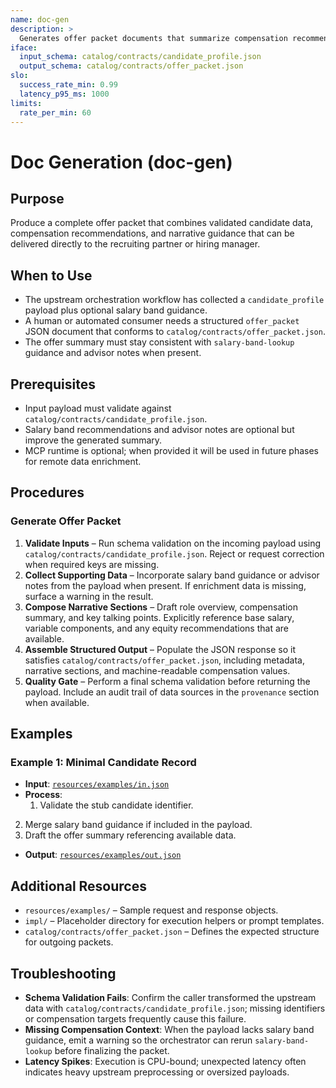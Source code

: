 ```yaml
---
name: doc-gen
description: >
  Generates offer packet documents that summarize compensation recommendations and candidate-specific details.
iface:
  input_schema: catalog/contracts/candidate_profile.json
  output_schema: catalog/contracts/offer_packet.json
slo:
  success_rate_min: 0.99
  latency_p95_ms: 1000
limits:
  rate_per_min: 60
---
```


# Doc Generation (doc-gen)

## Purpose
Produce a complete offer packet that combines validated candidate data, compensation recommendations, and narrative guidance that can be delivered directly to the recruiting partner or hiring manager.

## When to Use
- The upstream orchestration workflow has collected a `candidate_profile` payload plus optional salary band guidance.
- A human or automated consumer needs a structured `offer_packet` JSON document that conforms to `catalog/contracts/offer_packet.json`.
- The offer summary must stay consistent with `salary-band-lookup` guidance and advisor notes when present.

## Prerequisites
- Input payload must validate against `catalog/contracts/candidate_profile.json`.
- Salary band recommendations and advisor notes are optional but improve the generated summary.
- MCP runtime is optional; when provided it will be used in future phases for remote data enrichment.

## Procedures

### Generate Offer Packet
1. **Validate Inputs** – Run schema validation on the incoming payload using `catalog/contracts/candidate_profile.json`. Reject or request correction when required keys are missing.
2. **Collect Supporting Data** – Incorporate salary band guidance or advisor notes from the payload when present. If enrichment data is missing, surface a warning in the result.
3. **Compose Narrative Sections** – Draft role overview, compensation summary, and key talking points. Explicitly reference base salary, variable components, and any equity recommendations that are available.
4. **Assemble Structured Output** – Populate the JSON response so it satisfies `catalog/contracts/offer_packet.json`, including metadata, narrative sections, and machine-readable compensation values.
5. **Quality Gate** – Perform a final schema validation before returning the payload. Include an audit trail of data sources in the `provenance` section when available.

## Examples

### Example 1: Minimal Candidate Record
- **Input**: [`resources/examples/in.json`](resources/examples/in.json)
- **Process**:
  1. Validate the stub candidate identifier.
 2. Merge salary band guidance if included in the payload.
 3. Draft the offer summary referencing available data.
- **Output**: [`resources/examples/out.json`](resources/examples/out.json)

## Additional Resources
- `resources/examples/` – Sample request and response objects.
- `impl/` – Placeholder directory for execution helpers or prompt templates.
- `catalog/contracts/offer_packet.json` – Defines the expected structure for outgoing packets.

## Troubleshooting
- **Schema Validation Fails**: Confirm the caller transformed the upstream data with `catalog/contracts/candidate_profile.json`; missing identifiers or compensation targets frequently cause this failure.
- **Missing Compensation Context**: When the payload lacks salary band guidance, emit a warning so the orchestrator can rerun `salary-band-lookup` before finalizing the packet.
- **Latency Spikes**: Execution is CPU-bound; unexpected latency often indicates heavy upstream preprocessing or oversized payloads.

